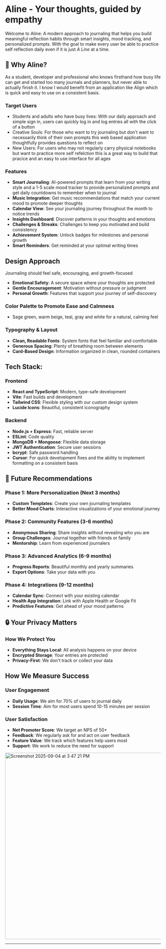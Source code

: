 # Aline - Your thoughts, guided by empathy

Welcome to Aline: A modern approach to journaling that helps you build meaningful reflection habits through smart insights, mood tracking, and personalized prompts. With the goal to make every user be able to practice self reflection daily even if it is just *A Line* at a time.

## 🌟 Why Aline?
As a student, developer and professional who knows firsthand how busy life can get and started too many journals and planners, but never able to actually finish it. I know I would benefit from an application like Align which is quick and easy to use on a consistent basis.

### Target Users
- Students and adults who have busy lives: With our daily approach and simple sign in, users can quickly log in and log entries all with the click of a button 
- Creative Souls: For those who want to try journaling but don't want to necessarily think of their own prompts this web based application thoughtfully provides questions to reflect on 
- New Users: For users who may not regularly carry physical notebooks but want to practice more self refelction this is a great way to build that pracice and an easy to use interface for all ages


### Features
- **Smart Journaling**: AI-powered prompts that learn from your writing style and a 1-5 scale mood tracker to provide personalized prompts and get daily countdowns to remember when to journal
- **Music Integration**: Get music recommendations that match your current mood to promote deeper thoughts
- **Calendar View**: See your journaling journey throughout the month to notice trends
- **Insights Dashboard**: Discover patterns in your thoughts and emotions
- **Challenges & Streaks**: Challenges to keep you motivated and build consistency
- **Achievement System**: Unlock badges for milestones and personal growth
- **Smart Reminders**: Get reminded at your optimal writing times

## Design Approach

Journaling should feel safe, encouraging, and growth-focused
- **Emotional Safety**: A secure space where your thoughts are protected
- **Gentle Encouragement**: Motivation without pressure or judgment
- **Personal Growth**: Features that support your journey of self-discovery

### Color Palette to Promote Ease and Calmness
- Sage green, warm beige, teal, gray and white for a natural, calming feel

### Typography & Layout
- **Clean, Readable Fonts**: System fonts that feel familiar and comfortable
- **Generous Spacing**: Plenty of breathing room between elements
- **Card-Based Design**: Information organized in clean, rounded containers

## Tech Stack:

### Frontend
- **React and TypeScript**: Modern, type-safe development
- **Vite**: Fast builds and development
- **Tailwind CSS**: Flexible styling with our custom design system
- **Lucide Icons**: Beautiful, consistent iconography

### Backend
- **Node.js + Express**: Fast, reliable server
- **ESLint**: Code quality
- **MongoDB + Mongoose**: Flexible data storage
- **JWT Authentication**: Secure user sessions
- **bcrypt**: Safe password handling
- **Cursor**: For quick development fixes and the ability to implement formatting on a consistent basis


## 🚀 Future Recommendations

### Phase 1: More Personalization (Next 3 months)
- **Custom Templates**: Create your own journaling templates
- **Better Mood Charts**: Interactive visualizations of your emotional journey

### Phase 2: Community Features (3-6 months)
- **Anonymous Sharing**: Share insights without revealing who you are
- **Group Challenges**: Journal together with friends or family
- **Mentorship**: Learn from experienced journalers

### Phase 3: Advanced Analytics (6-9 months)
- **Progress Reports**: Beautiful monthly and yearly summaries
- **Export Options**: Take your data with you

### Phase 4: Integrations (9-12 months)
- **Calendar Sync**: Connect with your existing calendar
- **Health App Integration**: Link with Apple Health or Google Fit
- **Predictive Features**: Get ahead of your mood patterns


## 🔒 Your Privacy Matters

### How We Protect You
- **Everything Stays Local**: All analysis happens on your device
- **Encrypted Storage**: Your entries are protected
- **Privacy-First**: We don't track or collect your data

## How We Measure Success

### User Engagement
- **Daily Usage**: We aim for 70% of users to journal daily
- **Session Time**: Aim for most users spend 10-15 minutes per session

### User Satisfaction
- **Net Promoter Score**: We target an NPS of 50+
- **Feedback**: We regularly ask for and act on user feedback
- **Feature Value**: We track which features help users most
- **Support**: We work to reduce the need for support


<img width="1464" height="601" alt="Screenshot 2025-09-04 at 3 47 21 PM" src="https://github.com/user-attachments/assets/68c76f76-ac76-41dd-a926-0f1ee2e12f22" />




---

